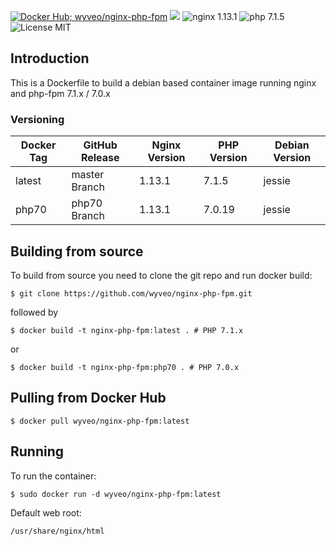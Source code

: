 [![Docker Hub; wyveo/nginx-php-fpm](https://img.shields.io/badge/docker%20hub-wyveo%2Fnginx--php--fpm-blue.svg)](https://hub.docker.com/r/wyveo/nginx-php-fpm/) [![](https://images.microbadger.com/badges/image/wyveo/nginx-php-fpm.svg)](http://microbadger.com/images/wyveo/nginx-php-fpm "Get your own image badge on microbadger.com") ![nginx 1.13.1](https://img.shields.io/badge/nginx-1.13.1-brightgreen.svg) ![php 7.1.5](https://img.shields.io/badge/php--fpm-7.1.5-blue.svg) ![License MIT](https://img.shields.io/badge/license-MIT-blue.svg)
## Introduction
This is a Dockerfile to build a debian based container image running nginx and php-fpm 7.1.x / 7.0.x

### Versioning
| Docker Tag | GitHub Release | Nginx Version | PHP Version | Debian Version |
|-----|-------|-----|--------|--------|
| latest | master Branch |1.13.1 | 7.1.5 | jessie |
| php70 | php70 Branch |1.13.1 | 7.0.19 | jessie |
## Building from source
To build from source you need to clone the git repo and run docker build:
```
$ git clone https://github.com/wyveo/nginx-php-fpm.git
```

followed by
```
$ docker build -t nginx-php-fpm:latest . # PHP 7.1.x
```


or
```
$ docker build -t nginx-php-fpm:php70 . # PHP 7.0.x
```


## Pulling from Docker Hub
```
$ docker pull wyveo/nginx-php-fpm:latest
```

## Running
To run the container:
```
$ sudo docker run -d wyveo/nginx-php-fpm:latest
```

Default web root:
```
/usr/share/nginx/html
```
